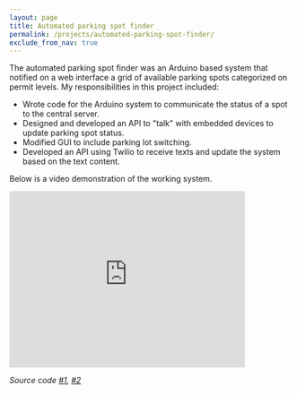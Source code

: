 ```yaml
---
layout: page
title: Automated parking spot finder
permalink: /projects/automated-parking-spot-finder/
exclude_from_nav: true
---
```

The automated parking spot finder was an Arduino based system that notified on a web interface a grid of available parking spots categorized on permit levels. My responsibilities in this project included:

* Wrote code for the Arduino system to communicate the status of a spot to the central server.
* Designed and developed an API to "talk" with embedded devices to update parking spot status.
* Modified GUI to include parking lot switching.
* Developed an API using Twilio to receive texts and update the system based on the text content.

Below is a video demonstration of the working system.

<iframe width="420" height="315" src="https://www.youtube.com/embed/JuL5LIw7KDw" frameborder="0" allowfullscreen></iframe>

*Source code [#1](https://github.com/adeydas/cometparkwebsiteapi), [#2](https://github.com/adeydas/cometparksms)*